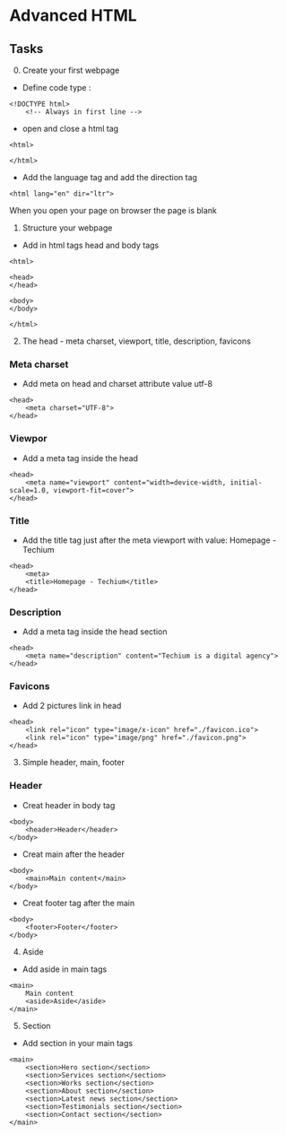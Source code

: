 # Advanced HTML

## Tasks

0. Create your first webpage
- Define code type :
```
<!DOCTYPE html>
    <!-- Always in first line -->
```
- open and close a html tag
```
<html>
 
</html>
```
- Add the language tag and add the direction tag
```
<html lang="en" dir="ltr">
```

When you open your page on browser the page is blank

1. Structure your webpage
- Add in html tags head and body tags
```
<html>

<head>
</head>

<body>
</body>

</html>
```

2. The head - meta charset, viewport, title, description, favicons
### Meta charset
- Add meta on head and charset attribute value utf-8
```
<head>
    <meta charset="UTF-8">
</head>
```
### Viewpor
- Add a meta tag inside the head
```
<head>
    <meta name="viewport" content="width=device-width, initial-scale=1.0, viewport-fit=cover">
</head>
```
### Title
- Add the title tag just after the meta viewport with value: Homepage - Techium
```
<head>
    <meta>
    <title>Homepage - Techium</title>
</head>
```
### Description
- Add a meta tag inside the head section
```
<head>
    <meta name="description" content="Techium is a digital agency">
</head>
```
### Favicons
- Add 2 pictures link in head
```
<head>
    <link rel="icon" type="image/x-icon" href="./favicon.ico">
    <link rel="icon" type="image/png" href="./favicon.png">
</head>
```

3. Simple header, main, footer
### Header
- Creat header in body tag
```
<body>
    <header>Header</header>
</body>
```
- Creat main after the header
```
<body>
    <main>Main content</main>
</body>
```
- Creat footer tag after the main
```
<body>
    <footer>Footer</footer>
</body>
```

4. Aside
- Add aside in main tags
```
<main>
    Main content
    <aside>Aside</aside>
</main>
```

5. Section
- Add section in your main tags
```
<main>
    <section>Hero section</section>
    <section>Services section</section>
    <section>Works section</section>
    <section>About section</section>
    <section>Latest news section</section>
    <section>Testimonials section</section>
    <section>Contact section</section>
</main>
```
